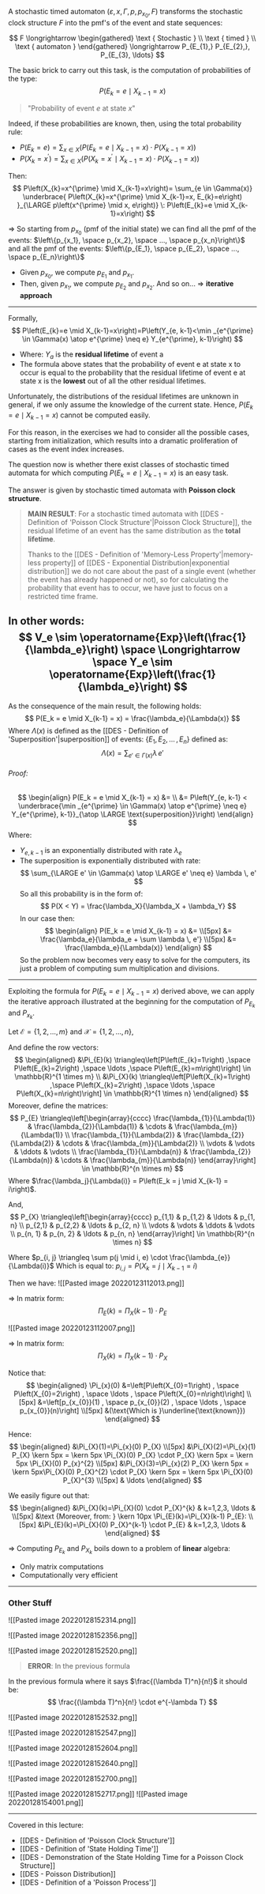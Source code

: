 A stochastic timed automaton $\left(\varepsilon, x, \Gamma, p, p_{x_{0}}, F\right)$ transforms the stochastic clock structure $F$ into the pmf's of the event and state sequences:

$$
F \longrightarrow \begin{gathered}
\text { Stochastic } \\
\text { timed } \\
\text { automaton }
\end{gathered} \longrightarrow P_{E_{1},} P_{E_{2},}, P_{E_{3}, \ldots}
$$

The basic brick to carry out this task, is the computation of probabilities of the type:
$$
P\left(E_{k}=e \mid X_{k-1}=x\right)
$$
> "Probability of event $e$ at state $x$"

Indeed, if these probabilities are known, then, using the total probability rule:
- $P\left(E_{k}=e\right)=\sum_{x \in X} \left( P\left(E_{k}=e \mid X_{k-1}=x\right) \cdot P\left(X_{k-1}=x\right)\right)$
- $P\left(X_{k}=x^{\prime}\right)=\sum_{x \in X} \left( P\left(X_{k}=x^{\prime} \mid X_{k-1}=x\right) \cdot P\left(X_{k-1}=x\right)\right)$

Then:
$$
P\left(X_{k}=x^{\prime} \mid X_{k-1}=x\right)=
\sum_{e \in \Gamma(x)}
\underbrace{
P\left(X_{k}=x^{\prime} \mid X_{k-1}=x, E_{k}=e\right)
}_{\LARGE p\left(x^{\prime} \mid x, e\right)}
\:
P\left(E_{k}=e \mid X_{k-1}=x\right)
$$

$\Rightarrow$ So starting from $p_{x_0}$ (pmf of the initial state) we can find all the pmf of the events: $\left\{p_{x_1}, \space p_{x_2}, \space ..., \space p_{x_n}\right\}$ and all the pmf of the events: $\left\{p_{E_1}, \space p_{E_2}, \space ..., \space p_{E_n}\right\}$
- Given $p_{x_{0}}$, we compute $p_{E_{1}}$ and $p_{x_{1}}$. 
- Then, given $p_{x_{1}}$, we compute $p_{E_{2}}$ and $p_{x_{2}}$. 
And so on... $\Rightarrow$ **iterative approach** 

---
Formally,
$$
P\left(E_{k}=e \mid X_{k-1}=x\right)=P\left(Y_{e, k-1}<\min _{e^{\prime} \in \Gamma(x) \atop e^{\prime} \neq e} Y_{e^{\prime}, k-1}\right)
$$
- Where: $Y_{a}$ is the **residual lifetime** of event a
- The formula above states that the probability of event e at state x to occur is equal to the probability that the residual lifetime of event e at state x is the **lowest** out of all the other residual lifetimes.

Unfortunately, the distributions of the residual lifetimes are unknown in general, if we only assume the knowledge of the current state. 
Hence, $P\left(E_{k}=e \mid X_{k-1}=x\right)$ cannot be computed easily.

For this reason, in the exercises we had to consider all the possible cases, starting from initialization, which results into a dramatic proliferation of cases as the event index increases.

The question now is whether there exist classes of stochastic timed automata for which computing $P\left(E_{k}=e \mid X_{k-1}=x\right)$ is an easy task.

The answer is given by stochastic timed automata with **Poisson clock structure**.

> **MAIN RESULT**:
> For a stochastic timed automata with [[DES - Definition of 'Poisson Clock Structure'|Poisson Clock Structure]], the residual lifetime of an event has the same distribution as the **total lifetime**.
> 
> Thanks to the [[DES - Definition of 'Memory-Less Property'|memory-less property]] of [[DES - Exponential Distribution|exponential distribution]] we do not care about the past of a single event (whether the event has already happened or not), so for calculating the probability that event has to occur, we have just to focus on a restricted time frame.

In other words:
$$
V_e \sim \operatorname{Exp}\left(\frac{1}{\lambda_e}\right) \space \Longrightarrow \space Y_e \sim \operatorname{Exp}\left(\frac{1}{\lambda_e}\right)
$$
---
As the consequence of the main result, the following holds:
$$
P(E_k = e \mid X_{k-1} = x) = \frac{\lambda_e}{\Lambda(x)}
$$
Where $\Lambda(x)$ is defined as the [[DES - Definition of 'Superposition'|superposition]] of events: $\left\{E_1, E_2, \, ...\,, E_n\right\}$ defined as:
$$
\Lambda(x) = \sum_{e' \in \Gamma(x)} \lambda \, e'
$$
###### Proof:
$$
\begin{align}
P(E_k = e \mid X_{k-1} = x) &=
\\
&= P\left(Y_{e, k-1} < \underbrace{\min _{e^{\prime} \in \Gamma(x) \atop e^{\prime} \neq e} Y_{e^{\prime}, k-1}}_{\atop \LARGE \text{superposition}}\right)
\end{align}
$$
Where:
- $Y_{e, k-1}$ is an exponentially distributed with rate $\lambda_e$ 
- The superposition is exponentially distributed with rate:
$$
 \sum_{\LARGE e' \in \Gamma(x) \atop \LARGE e' \neq e} \lambda \, e'
$$
So all this probability is in the form of:
$$
P(X < Y) = \frac{\lambda_X}{\lambda_X + \lambda_Y}
$$
In our case then:
$$
\begin{align}
P(E_k = e \mid X_{k-1} = x) &=
\\[5px]
&= \frac{\lambda_e}{\lambda_e + \sum \lambda \, e'}
\\[5px]
&= \frac{\lambda_e}{\Lambda(x)}
\end{align}
$$So the problem now becomes very easy to solve for the computers, its just a problem of computing sum multiplication and divisions.

---
Exploiting the formula for $P\left(E_{k}=e \mid X_{k-1}=x\right)$ derived above, we can apply the iterative approach illustrated at the beginning for the computation of $P_{E_{k}}$ and $P_{x_{k}}$.

Let $\mathcal{E}=\{1,2, \ldots, m\}$ and $\mathcal{X}=\{1,2, \ldots, n\}$,

And define the row vectors:
$$
\begin{aligned}
&\Pi_{E}(k) \triangleq\left[P\left(E_{k}=1\right) ,\space P\left(E_{k}=2\right) ,\space \ldots ,\space P\left(E_{k}=m\right)\right] \in \mathbb{R}^{1 \times m} \\
&\Pi_{X}(k) \triangleq\left[P\left(X_{k}=1\right) ,\space P\left(X_{k}=2\right) ,\space \ldots ,\space P\left(X_{k}=n\right)\right] \in \mathbb{R}^{1 \times n}
\end{aligned}
$$
Moreover, define the matrices:
$$
P_{E} \triangleq\left[\begin{array}{cccc}
\frac{\lambda_{1}}{\Lambda(1)} & \frac{\lambda_{2}}{\Lambda(1)} & \cdots & \frac{\lambda_{m}}{\Lambda(1)} \\
\frac{\lambda_{1}}{\Lambda(2)} & \frac{\lambda_{2}}{\Lambda(2)} & \cdots & \frac{\lambda_{m}}{\Lambda(2)} \\
\vdots & \vdots & \ddots & \vdots \\
\frac{\lambda_{1}}{\Lambda(n)} & \frac{\lambda_{2}}{\Lambda(n)} & \cdots & \frac{\lambda_{m}}{\Lambda(n)}
\end{array}\right] \in \mathbb{R}^{n \times m}
$$
Where $\frac{\lambda_j}{\Lambda(i)} = P\left(E_k = j \mid X_{k-1} = i\right)$.

And,
$$
P_{X} \triangleq\left[\begin{array}{cccc}
p_{1,1} & p_{1,2} & \ldots & p_{1, n} \\
p_{2,1} & p_{2,2} & \ldots & p_{2, n} \\
\vdots & \vdots & \ddots & \vdots \\
p_{n, 1} & p_{n, 2} & \ldots & p_{n, n}
\end{array}\right] \in \mathbb{R}^{n \times n}
$$

Where $p_{i, j} \triangleq \sum p(j \mid i, e) \cdot \frac{\lambda_{e}}{\Lambda(i)}$
Which is equal to: $p_{i,j} = P\left(X_k = j \mid X_{k-1} = i\right)$

Then we have:
![[Pasted image 20220123112013.png]]

$\Rightarrow$ In matrix form:
$$
\Pi_{E}(k)=\Pi_{X}(k-1) \cdot P_{E}
$$

![[Pasted image 20220123112007.png]]

$\Rightarrow$ In matrix form:
$$
\Pi_{X}(k)=\Pi_{X}(k-1) \cdot P_{X}
$$

Notice that:
$$
\begin{aligned}
\Pi_{x}(0) &=\left[P\left(X_{0}=1\right) , \space  P\left(X_{0}=2\right) , \space \ldots , \space P\left(X_{0}=n\right)\right] 
\\[5px]
&=\left[p_{x_{0}}(1) , \space p_{x_{0}}(2) , \space \ldots , \space p_{x_{0}}(n)\right] 
\\[5px]
&(\text{Which is }\underline{\text{known}})
\end{aligned}
$$

Hence:
$$
\begin{aligned}
&\Pi_{X}(1)=\Pi_{x}(0) P_{X} 
\\[5px]
&\Pi_{X}(2)=\Pi_{x}(1) P_{X} \kern 5px = \kern 5px \Pi_{X}(0) P_{X} \cdot P_{X} \kern 5px = \kern 5px \Pi_{X}(0) P_{x}^{2} 
\\[5px]
&\Pi_{X}(3)=\Pi_{x}(2) P_{X} \kern 5px = \kern 5px\Pi_{X}(0) P_{X}^{2} \cdot P_{X} \kern 5px = \kern 5px \Pi_{X}(0) P_{X}^{3} 
\\[5px]
& \ldots
\end{aligned}
$$

We easily figure out that:
$$
\begin{aligned}
&\Pi_{X}(k)=\Pi_{X}(0) \cdot P_{X}^{k} & k=1,2,3, \ldots &
\\[5px]
&\text {Moreover, from: } \kern 10px \Pi_{E}(k)=\Pi_{X}(k-1) P_{E}: 
\\[5px]
&\Pi_{E}(k)=\Pi_{X}(0) P_{X}^{k-1} \cdot P_{E} & k=1,2,3, \ldots &
\end{aligned}
$$

$\Rightarrow$ Computing $P_{E_{k}}$ and $P_{X_{k}}$ boils down to a problem of **linear** algebra:
- Only matrix computations
- Computationally very efficient

---
### Other Stuff
![[Pasted image 20220128152314.png]]

![[Pasted image 20220128152356.png]]

![[Pasted image 20220128152520.png]]
> **ERROR**: In the previous formula

In the previous formula where it says $\frac{(\lambda T)^n}{n!}$ it should be:
$$
\frac{(\lambda T)^n}{n!} \cdot e^{-\lambda T}
$$

![[Pasted image 20220128152532.png]]

![[Pasted image 20220128152547.png]]

![[Pasted image 20220128152604.png]]

![[Pasted image 20220128152640.png]]

![[Pasted image 20220128152700.png]]

![[Pasted image 20220128152717.png]]
![[Pasted image 20220128154001.png]]

---
Covered in this lecture:
- [[DES - Definition of 'Poisson Clock Structure']]
- [[DES - Definition of 'State Holding Time']]
- [[DES - Demonstration of the State Holding Time for a Poisson Clock Structure]]
- [[DES - Poisson Distribution]]
- [[DES - Definition of a 'Poisson Process']]


